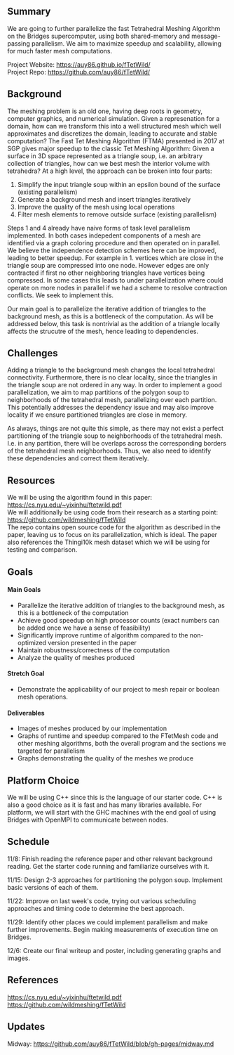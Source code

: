 ## Summary
We are going to further parallelize the fast Tetrahedral Meshing Algorithm on the Bridges supercomputer, using both shared-memory and message-passing parallelism. We aim to maximize speedup and scalability, allowing for much faster mesh computations.

Project Website: <https://auy86.github.io/fTetWild/> <br>
Project Repo: <https://github.com/auy86/fTetWild/>

## Background
The meshing problem is an old one, having deep roots in geometry, computer graphics, and numerical simulation. Given a represenation for a domain, how can we transform this into a well structured mesh which well approximates and discretizes the domain, leading to accurate and stable computation? The Fast Tet Meshing Algorithm (FTMA) presented in 2017 at SGP gives major speedup to the classic Tet Meshing Algorithm: Given a surface in 3D space represented as a triangle soup, i.e. an arbitrary collection of triangles, how can we best mesh the interior volume with tetrahedra? At a high level, the approach can be broken into four parts:
1. Simplify the input triangle soup within an epsilon bound of the surface (existing parallelism)
2. Generate a background mesh and insert triangles iteratively 
3. Improve the quality of the mesh using local operations
4. Filter mesh elements to remove outside surface (existing parallelism)

Steps 1 and 4 already have naive forms of task level parallelism implemented. In both cases indepedent components of a mesh are identified via a graph coloring procedure and then operated on in parallel. We believe the independence detection schemes here can be improved, leading to better speedup. For example in 1. vertices which are close in the triangle soup are compressed into one node. However edges are only contracted if first no other neighboring triangles have vertices being compressed. In some cases this leads to under parallelization where could operate on more nodes in parallel if we had a scheme to resolve contraction conflicts. We seek to implement this.

Our main goal is to parallelize the iterative addition of triangles to the background mesh, as this is a bottleneck of the computation. As will be addressed below, this task is nontrivial as the addition of a triangle locally affects the strucutre of the mesh, hence leading to dependencies.

## Challenges
Adding a triangle to the background mesh changes the local tetrahedral connectivity. Furthermore, there is no clear locality, since the triangles in the triangle soup are not ordered in any way. In order to implement a good parallelization, we aim to map partitions of the polygon soup to neighborhoods of the tetrahedral mesh, parallelizing over each partition. This potentially addresses the dependency issue and may also improve locality if we ensure partitioned triangles are close in memory.

As always, things are not quite this simple, as there may not exist a perfect partitioning of the triangle soup to neighborhoods of the tetrahedral mesh. I.e. in any partition, there will be overlaps across the corresponding borders of the tetrahedral mesh neighborhoods. Thus, we also need to identify these dependencies and correct them iteratively.

## Resources 
We will be using the algorithm found in this paper: <https://cs.nyu.edu/~yixinhu/ftetwild.pdf> <br>
We will additionally be using code from their research as a starting point: <https://github.com/wildmeshing/fTetWild> <br> 
The repo contains open source code for the algorithm as described in the paper, leaving us to focus on its parallelization, which is ideal. The paper also references the Thingi10k mesh dataset which we will be using for testing and comparison.

## Goals
#### Main Goals
- Parallelize the iterative addition of triangles to the background mesh, as this is a bottleneck of the computation
- Achieve good speedup on high processor counts (exact numbers can be added once we have a sense of feasibility)
- Significantly improve runtime of algorithm compared to the non-optimized version presented in the paper
- Maintain robustness/correctness of the computation
- Analyze the quality of meshes produced

#### Stretch Goal
- Demonstrate the applicability of our project to mesh repair or boolean mesh operations.

#### Deliverables
- Images of meshes produced by our implementation
- Graphs of runtime and speedup compared to the FTetMesh code and other meshing algorithms, both the overall program and the sections we targeted for parallelism
- Graphs demonstrating the quality of the meshes we produce

## Platform Choice
We will be using C++ since this is the language of our starter code. C++ is also a good choice as it is fast and has many libraries available. For platform, we will start with the GHC machines with the end goal of using Bridges with OpenMPI to communicate between nodes.

## Schedule
11/8: Finish reading the reference paper and other relevant background reading. Get the starter code running and familiarize ourselves with it. 

11/15: Design 2-3 approaches for partitioning the polygon soup. Implement basic versions of each of them.

11/22: Improve on last week's code, trying out various scheduling approaches and timing code to determine the best approach.

11/29: Identify other places we could implement parallelism and make further improvements. Begin making measurements of execution time on Bridges.

12/6: Create our final writeup and poster, including generating graphs and images.


## References
<https://cs.nyu.edu/~yixinhu/ftetwild.pdf> <br>
<https://github.com/wildmeshing/fTetWild> <br>

## Updates
Midway: <https://github.com/auy86/fTetWild/blob/gh-pages/midway.md>
